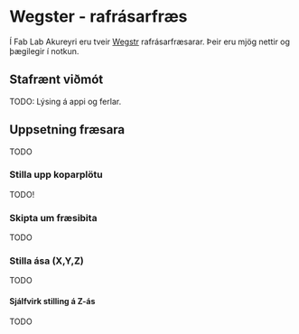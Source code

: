 # Wegster - rafrásarfræs

Í Fab Lab Akureyri eru tveir [Wegstr](https://wegstr.com/) rafrásarfræsarar. Þeir eru mjög nettir og þægilegir í notkun. 

## Stafrænt viðmót 

TODO: Lýsing á appi og ferlar.

## Uppsetning fræsara

TODO

### Stilla upp koparplötu

TODO!

### Skipta um fræsibita

TODO

### Stilla ása (X,Y,Z)

TODO

#### Sjálfvirk stilling á Z-ás

TODO